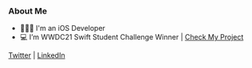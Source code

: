 ### About Me

- 👨🏼‍💻 I'm an iOS Developer
- 💻 I’m WWDC21 Swift Student Challenge Winner | [Check My Project](https://github.com/alperenorence/chatbots/)

[Twitter](https://www.twitter.com/alperenorence/) | [LinkedIn](https://www.linkedin.com/in/alpereno/)
